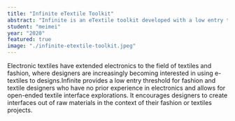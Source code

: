 ```yaml
---
title: "Infinite eTextile Toolkit"
abstract: "Infinite is an eTextile toolkit developed with a low entry threshold for fashion and textile designers who have no prior experience in electronics"
student: "meimei"
year: "2020"
featured: true
image: "./infinite-etextile-toolkit.jpeg"
---
```

Electronic textiles have extended electronics to the field of textiles and fashion, where designers are increasingly becoming interested in using e-textiles to designs.Infinite provides a low entry threshold for fashion and textile designers who have no prior experience in electronics and allows for open-ended textile interface explorations. It encourages designers to create interfaces out of raw materials in the context of their fashion or textiles projects.